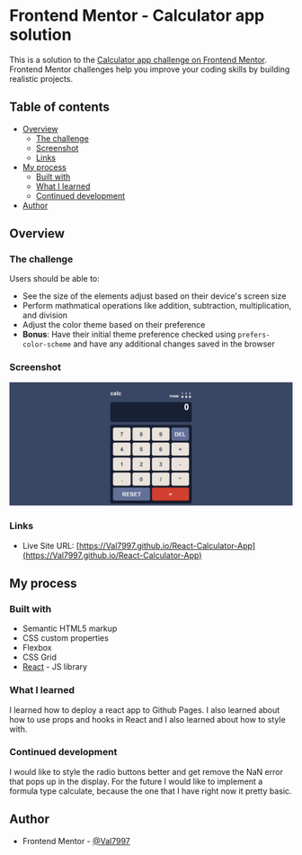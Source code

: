 # Frontend Mentor - Calculator app solution

This is a solution to the [Calculator app challenge on Frontend Mentor](https://www.frontendmentor.io/challenges/calculator-app-9lteq5N29). Frontend Mentor challenges help you improve your coding skills by building realistic projects.

## Table of contents

- [Overview](#overview)
  - [The challenge](#the-challenge)
  - [Screenshot](#screenshot)
  - [Links](#links)
- [My process](#my-process)
  - [Built with](#built-with)
  - [What I learned](#what-i-learned)
  - [Continued development](#continued-development)
- [Author](#author)

## Overview

### The challenge

Users should be able to:

- See the size of the elements adjust based on their device's screen size
- Perform mathmatical operations like addition, subtraction, multiplication, and division
- Adjust the color theme based on their preference
- **Bonus**: Have their initial theme preference checked using `prefers-color-scheme` and have any additional changes saved in the browser

### Screenshot

![](./images/Screenshot%202022-10-21%20at%2019-13-20%20React%20App.png)

### Links

- Live Site URL: [https://Val7997.github.io/React-Calculator-App](https://Val7997.github.io/React-Calculator-App)

## My process

### Built with

- Semantic HTML5 markup
- CSS custom properties
- Flexbox
- CSS Grid
- [React](https://reactjs.org/) - JS library

### What I learned

I learned how to deploy a react app to Github Pages. I also learned about how to use props and hooks in React and I also learned about how to style with.

### Continued development

I would like to style the radio buttons better and get remove the NaN error that pops up in the display. For the future I would like to implement a formula type calculate, because the one that I have right now it pretty basic.

## Author

- Frontend Mentor - [@Val7997](https://www.frontendmentor.io/profile/Val7997)
